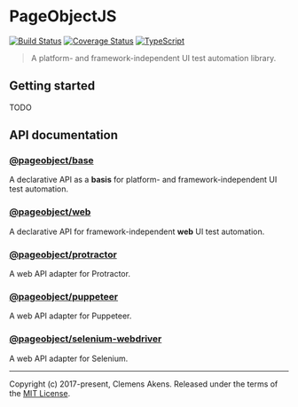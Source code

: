 # PageObjectJS

[![Build Status][badge-travis-image]][badge-travis-link]
[![Coverage Status][badge-coveralls-image]][badge-coveralls-link]
[![TypeScript][badge-typescript-image]][badge-typescript-link]

> A platform- and framework-independent UI test automation library.

## Getting started

TODO

## API documentation

### [@pageobject/base][internal-api-base]

A declarative API as a **basis** for platform- and framework-independent UI test automation.

### [@pageobject/web][internal-api-web]

A declarative API for framework-independent **web** UI test automation.

### [@pageobject/protractor][internal-api-protractor]

A web API adapter for Protractor.

### [@pageobject/puppeteer][internal-api-puppeteer]

A web API adapter for Puppeteer.

### [@pageobject/selenium-webdriver][internal-api-selenium-webdriver]

A web API adapter for Selenium.

---

Copyright (c) 2017-present, Clemens Akens. Released under the terms of the [MIT License][internal-license].

[badge-coveralls-image]: https://coveralls.io/repos/github/clebert/pageobject/badge.svg?branch=master
[badge-coveralls-link]: https://coveralls.io/github/clebert/pageobject?branch=master
[badge-travis-image]: https://travis-ci.org/clebert/pageobject.svg?branch=master
[badge-travis-link]: https://travis-ci.org/clebert/pageobject
[badge-typescript-image]: https://img.shields.io/badge/TypeScript-ready-blue.svg
[badge-typescript-link]: https://www.typescriptlang.org/
[internal-api-base]: https://pageobject.js.org/api/base/
[internal-api-protractor]: https://pageobject.js.org/api/protractor/
[internal-api-puppeteer]: https://pageobject.js.org/api/puppeteer/
[internal-api-selenium-webdriver]: https://pageobject.js.org/api/selenium-webdriver/
[internal-api-web]: https://pageobject.js.org/api/web/
[internal-license]: https://github.com/clebert/pageobject/blob/master/LICENSE
